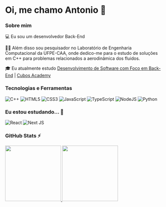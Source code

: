 # Oi, me chamo Antonio 👋

### Sobre mim

💻 Eu sou um desenvolvedor Back-End 

👨‍🔬 Além disso sou pesquisador no Laboratório de Engenharia Computacional da UFPE-CAA, onde dedico-me para o estudo de soluções em C++ para problemas relacionados a aerodinâmica dos fluidos.


<!-- Isso é um comentário, não irá aparecer no seu perfil
(Abaixo você seleciona o curso que você está fazendo no momento) -->

🎓 Eu atualmente estudo [Desenvolvimento de Software com Foco em Back-End](https://cubos.academy/cursos/desenvolvimento-de-software-v2) | [Cubos Academy](https://cubos.academy/) 

### Tecnologias e Ferramentas

<!-- (Aqui você pode adicionar tecnologias que aprendeu no curso, já listamos algumas delas, e outras que já domina)) -->

![C++](https://img.shields.io/badge/c++-%23323330.svg?style=for-the-badge&logo=cplusplus&logoColor=%white)
![HTML5](https://img.shields.io/badge/html5-%23E34F26.svg?style=for-the-badge&logo=html5&logoColor=white)
![CSS3](https://img.shields.io/badge/css3-%231572B6.svg?style=for-the-badge&logo=css3&logoColor=white)
![JavaScript](https://img.shields.io/badge/javascript-%23323330.svg?style=for-the-badge&logo=javascript&logoColor=%23F7DF1E)
![TypeScript](https://img.shields.io/badge/typescript-%231572B6.svg?style=for-the-badge&logo=typescript&logoColor=white)
![NodeJS](https://img.shields.io/badge/node.js-6DA55F?style=for-the-badge&logo=node.js&logoColor=white)
![Python](https://img.shields.io/badge/python-%231572B6.svg?style=for-the-badge&logo=python&logoColor=white)




<!-- (Já colocar tecnologias do On Demand que aprende no curso)) -->

### Eu estou estudando... 🧩
<!-- (Aqui você pode adicionar tecnologias que está estudando, inclusive para aumentar essa lista você listamos algumas das tecnologias ensinadas na nossa [Assinatura On Demand](https://cubos.academy/cubosondemand)) -->

![React](https://img.shields.io/badge/react-%2320232a.svg?style=for-the-badge&logo=react&logoColor=%2361DAFB)
![Next JS](https://img.shields.io/badge/Next-black?style=for-the-badge&logo=next.js&logoColor=white)

<!-- (Você pode adicionar novas tecnologias insira ![Nome da Tecnologia](https://img.shields.io/badge/-[Nome da tecnologia]-[Cor do fundo]?style=flat-square&logo=[Nome da tecnologia])) -->

<!--
Substitua o usuário Bruskym pelo seu usuário no GitHub.
-->

### GitHub Stats ⚡
<div>
<a href="https://github.com/Bruskym">
<img height="180em" src="https://github-readme-stats.vercel.app/api/top-langs/?username=Bruskym&layout=compact&langs_count=7&theme=dracula"/>
<img height="180em" src="https://github-readme-stats.vercel.app/api?username=Bruskym&show_icons=true&theme=dracula&include_all_commits=true&count_private=true"/>
</div>

<!--
**academy-readme-template** is a ✨ _special_ ✨ repository because its `README.md` (this file) appears on your GitHub profile.
-->
